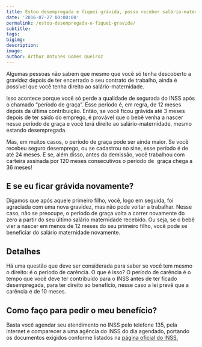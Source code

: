 ```yaml
---
title: Estou desempregada e fiquei grávida, posso receber salário-maternidade?
date: '2016-07-27 00:00:00'
permalink: /estou-desempregada-e-fiquei-gravida/
subtitle: 
tags: 
bigimg:
description: 
image: 
author: Arthur Antunes Gomes Queiroz
---
```

Algumas pessoas não sabem que mesmo que você só tenha descoberto a gravidez depois de ter encerrado o seu contrato de trabalho, ainda é possível que você tenha direito ao salário-maternidade.

Isso acontece porque você só perde a qualidade de segurada do INSS após o chamado “período de graça”. Esse período é, em regra, de 12 meses depois da última contribuição. Então, se você ficou grávida até 3 meses depois de ter saído do emprego, é provável que o bebê venha a nascer nesse período de graça e você terá direito ao salário-maternidade, mesmo estando desempregada.

Mas, em muitos casos, o período de graça pode ser ainda maior. Se você recebeu seguro desemprego, ou se cadastrou no sine, esse período é de até 24 meses. E se, além disso, antes da demissão, você trabalhou com carteira assinada por 120 meses consecutivos o período de  graça chega a 36 meses!

## E se eu ficar grávida novamente?

Digamos que após aquele primeiro filho, você, logo em seguida, foi agraciada com uma nova gravidez, mas não pode voltar a trabalhar. Nesse caso, não se preocupe, o período de graça volta a correr novamente do zero a partir do seu último salário maternidade recebido. Ou seja, se o bebê vier a nascer em menos de 12 meses do seu primeiro filho, você pode se beneficiar do salário maternidade novamente.

## Detalhes

Há uma questão que deve ser considerada para saber se você tem mesmo o direito: é o período de carência. O que é isso? O período de carência é o tempo que você deve ter contribuído para o INSS antes de ter ficado desempregada, para ter direito ao benefício, nesse caso a lei prevê que a carência é de 10 meses.

## Como faço para pedir o meu benefício?

Basta você agendar seu atendimento no INSS pelo telefone 135, pela internet e comparecer a uma agência do INSS do dia agendado, portando os documentos exigidos conforme listados na [página oficial do INSS.](http://www.previdencia.gov.br/servicos-ao-cidadao/todos-os-servicos/salario-maternidade/)
